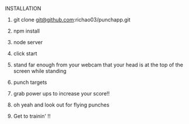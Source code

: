 INSTALLATION

1. git clone git@github.com:richao03/punchapp.git

2. npm install

3. node server

4. click start

5. stand far enough from your webcam that your head is at the top of the screen while standing

6. punch targets

7. grab power ups to increase your score!! 

7. oh yeah and look out for flying punches

8. Get to trainin' !!



